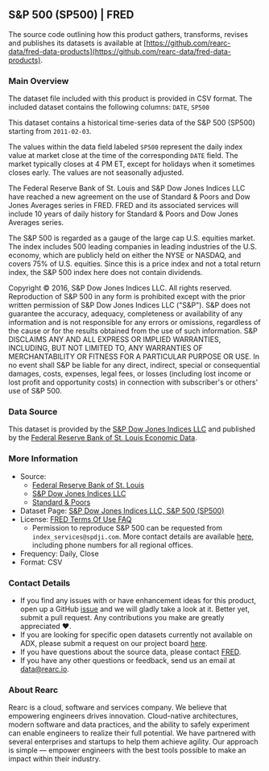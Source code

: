 ## S&P 500 (SP500) | FRED

The source code outlining how this product gathers, transforms, revises and publishes its datasets is available at [https://github.com/rearc-data/fred-data-products](https://github.com/rearc-data/fred-data-products).

### Main Overview
The dataset file included with this product is provided in CSV format. The included dataset contains the following columns: 
`DATE`, `SP500`
 
This dataset contains a historical time-series data of the S&P 500 (SP500) starting from `2011-02-03`. 

The values within the data field labeled `SP500` represent the daily index value at market close at the time of the corresponding `DATE` field. The market typically closes at 4 PM ET, except for holidays when it sometimes closes early. The values are not seasonally adjusted.

The Federal Reserve Bank of St. Louis and S&P Dow Jones Indices LLC have reached a new agreement on the use of Standard & Poors and Dow Jones Averages series in FRED. FRED and its associated services will include 10 years of daily history for Standard & Poors and Dow Jones Averages series.

The S&P 500 is regarded as a gauge of the large cap U.S. equities market. The index includes 500 leading companies in leading industries of the U.S. economy, which are publicly held on either the NYSE or NASDAQ, and covers 75% of U.S. equities. Since this is a price index and not a total return index, the S&P 500 index here does not contain dividends.

Copyright © 2016, S&P Dow Jones Indices LLC. All rights reserved. Reproduction of S&P 500 in any form is prohibited except with the prior written permission of S&P Dow Jones Indices LLC ("S&P"). S&P does not guarantee the accuracy, adequacy, completeness or availability of any information and is not responsible for any errors or omissions, regardless of the cause or for the results obtained from the use of such information. S&P DISCLAIMS ANY AND ALL EXPRESS OR IMPLIED WARRANTIES, INCLUDING, BUT NOT LIMITED TO, ANY WARRANTIES OF MERCHANTABILITY OR FITNESS FOR A PARTICULAR PURPOSE OR USE. In no event shall S&P be liable for any direct, indirect, special or consequential damages, costs, expenses, legal fees, or losses (including lost income or lost profit and opportunity costs) in connection with subscriber's or others' use of S&P 500.

### Data Source
This dataset is provided by the [S&P Dow Jones Indices LLC](https://us.spindices.com/) and published by the [Federal Reserve Bank of St. Louis Economic Data](https://fred.stlouisfed.org/).

### More Information
- Source: 
  - [Federal Reserve Bank of St. Louis](https://www.stlouisfed.org)
  - [S&P Dow Jones Indices LLC](https://us.spindices.com/)
  - [Standard & Poors](https://us.spindices.com/indices/equity/sp-500)
- Dataset Page: [S&P Dow Jones Indices LLC, S&P 500 (SP500)](https://fred.stlouisfed.org/series/SP500)
- License: [FRED Terms Of Use FAQ](https://fred.stlouisfed.org/legal/)
  - Permission to reproduce S&P 500 can be requested from `index_services@spdji.com`. More contact details are available [here](http://us.spindices.com/contact-us), including phone numbers for all regional offices.
- Frequency: Daily, Close
- Format: CSV

### Contact Details
- If you find any issues with or have enhancement ideas for this product, open up a GitHub [issue](https://github.com/rearc-data/fred-data-products/issues) and we will gladly take a look at it. Better yet, submit a pull request. Any contributions you make are greatly appreciated :heart:.
- If you are looking for specific open datasets currently not available on ADX, please submit a request on our project board [here](https://github.com/orgs/rearc-data/projects/1).
- If you have questions about the source data, please contact [FRED](https://fred.stlouisfed.org/contactus/).
- If you have any other questions or feedback, send us an email at data@rearc.io.

### About Rearc
Rearc is a cloud, software and services company. We believe that empowering engineers drives innovation. Cloud-native architectures, modern software and data practices, and the ability to safely experiment can enable engineers to realize their full potential. We have partnered with several enterprises and startups to help them achieve agility. Our approach is simple — empower engineers with the best tools possible to make an impact within their industry.
